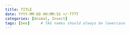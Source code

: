 ```yaml
---
title: TITLE
date: YYYY-MM-DD HH:MM:SS +/-TTTT
categories: [Animal, Insect]
tags: [bee]     # TAG names should always be lowercase
---
```

